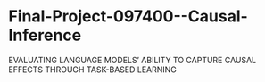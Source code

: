# Final-Project-097400--Causal-Inference
EVALUATING LANGUAGE MODELS’ ABILITY TO CAPTURE CAUSAL EFFECTS THROUGH TASK-BASED LEARNING
